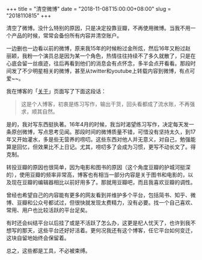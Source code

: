 +++
title = "清空微博"
date = "2018-11-08T15:00:00+08:00"
slug = "2018110815"
+++

清空了微博。没什么特别的原因，只是决定投靠豆瓣，不再使用微博。当我不用一个产品的时候，常常会备份所有内容并清空账户。

一边删也一边看以前的微博，原来我15年的时候粉过金所炫，然后16年又粉过赵丽颖，我粉一个演员总是因为某一个角色，热情往往持续不了多久就散了，只是在心底会留一丝痕迹，往后再看到他们的消息会有点怀念，多半会点开看看。那段时间发了不少明星相关的微博，甚至从twitter和youtube上转载内容到微博，有点可爱~~。

我在博客的「[关于](/about.html)」页面写了下面这段话：

> 这是个人博客，初衷是练习写作，输出干货，回头看都成了流水账，不再强求，顺其自然。

是的，我对写东西挺执著。16年4月的时候，我当时渴望练习写作，决定每天发一条原创微博，写点思考见闻。那段时间的微博质量不错，可惜没有坚持太久，到17年又开始灌水，多是些无营养的唠叨。这些东西对他人并无意义，对自己，勉强能算是回忆，但效果比不上日记。尤其，唠叨多了会成为习惯，更写不动长文了。得克制。

转投豆瓣的原因也很简单，因为电影和图书的原因（这个角度豆瓣的护城河挺深的），使用豆瓣的频率非常高，博客也有相当一部分内容是关于图书和电影的，以及现在豆瓣的编辑器相比以前好用多了。那就用豆瓣吧，而且我喜欢豆瓣的调性。

曾经也希望自己的内容能有更多的网友看到并维护多个平台，包括简书、知乎、微博、豆瓣和公众号都试过，但很快就发现太费精力，没有必要。找一个自己喜欢、常用、用户也比较活跃的平台足矣。

有时还会纠结平台以后挂了或是不活跃了怎么办，这更是杞人忧天了，也许到我不想写的那天，这些平台还好好活着。更何况我还有这个博客，任它平台如何变迁，这块自留地始终会保留着。

总之，这些都是工具，不必被束缚。









